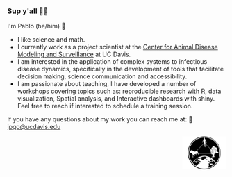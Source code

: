 ### Sup y'all 🖖🏼

I'm Pablo (he/him) 🤠
-  I like science and math. 
-  I currently work as a project scientist at the [Center for Animal Disease Modeling and Surveillance](https://cadms.vetmed.ucdavis.edu) at UC Davis. 
-  I am interested in the application of complex systems to infectious disease dynamics, specifically in the development of tools that facilitate decision making, science communication and accessibility. 
-  I am passionate about teaching, I have developed a number of workshops covering topics such as: reproducible research with R, data visualization, Spatial analysis, and Interactive dashboards with shiny. Feel free to reach if interested to schedule a training session.

If you have any questions about my work you can reach me at: 📩 jpgo@ucdavis.edu

<img src ="img/logo-nb.png" style="width:20%;float:right">
